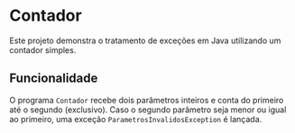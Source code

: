 # Contador

Este projeto demonstra o tratamento de exceções em Java utilizando um contador simples.

## Funcionalidade

O programa `Contador` recebe dois parâmetros inteiros e conta do primeiro até o segundo (exclusivo). Caso o segundo parâmetro seja menor ou igual ao primeiro, uma exceção `ParametrosInvalidosException` é lançada.



